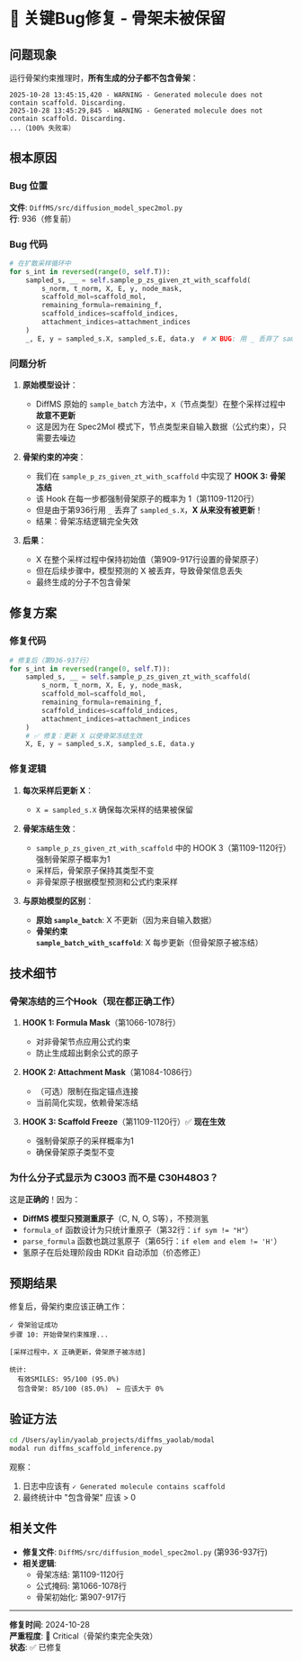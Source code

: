 # 🔴 关键Bug修复 - 骨架未被保留

## 问题现象

运行骨架约束推理时，**所有生成的分子都不包含骨架**：

```
2025-10-28 13:45:15,420 - WARNING - Generated molecule does not contain scaffold. Discarding.
2025-10-28 13:45:29,845 - WARNING - Generated molecule does not contain scaffold. Discarding.
...（100% 失败率）
```

## 根本原因

### Bug 位置

**文件**: `DiffMS/src/diffusion_model_spec2mol.py`  
**行**: 936（修复前）

### Bug 代码

```python
# 在扩散采样循环中
for s_int in reversed(range(0, self.T)):
    sampled_s, __ = self.sample_p_zs_given_zt_with_scaffold(
        s_norm, t_norm, X, E, y, node_mask,
        scaffold_mol=scaffold_mol,
        remaining_formula=remaining_f,
        scaffold_indices=scaffold_indices,
        attachment_indices=attachment_indices
    )
    _, E, y = sampled_s.X, sampled_s.E, data.y  # ❌ BUG: 用 _ 丢弃了 sampled_s.X
```

### 问题分析

1. **原始模型设计**：
   - DiffMS 原始的 `sample_batch` 方法中，`X`（节点类型）在整个采样过程中**故意不更新**
   - 这是因为在 Spec2Mol 模式下，节点类型来自输入数据（公式约束），只需要去噪边

2. **骨架约束的冲突**：
   - 我们在 `sample_p_zs_given_zt_with_scaffold` 中实现了 **HOOK 3: 骨架冻结**
   - 该 Hook 在每一步都强制骨架原子的概率为 1（第1109-1120行）
   - 但是由于第936行用 `_` 丢弃了 `sampled_s.X`，**X 从来没有被更新**！
   - 结果：骨架冻结逻辑完全失效

3. **后果**：
   - X 在整个采样过程中保持初始值（第909-917行设置的骨架原子）
   - 但在后续步骤中，模型预测的 X 被丢弃，导致骨架信息丢失
   - 最终生成的分子不包含骨架

## 修复方案

### 修复代码

```python
# 修复后（第936-937行）
for s_int in reversed(range(0, self.T)):
    sampled_s, __ = self.sample_p_zs_given_zt_with_scaffold(
        s_norm, t_norm, X, E, y, node_mask,
        scaffold_mol=scaffold_mol,
        remaining_formula=remaining_f,
        scaffold_indices=scaffold_indices,
        attachment_indices=attachment_indices
    )
    # ✅ 修复：更新 X 以使骨架冻结生效
    X, E, y = sampled_s.X, sampled_s.E, data.y
```

### 修复逻辑

1. **每次采样后更新 X**：
   - `X = sampled_s.X` 确保每次采样的结果被保留
   
2. **骨架冻结生效**：
   - `sample_p_zs_given_zt_with_scaffold` 中的 HOOK 3（第1109-1120行）强制骨架原子概率为1
   - 采样后，骨架原子保持其类型不变
   - 非骨架原子根据模型预测和公式约束采样

3. **与原始模型的区别**：
   - **原始 `sample_batch`**: X 不更新（因为来自输入数据）
   - **骨架约束 `sample_batch_with_scaffold`**: X 每步更新（但骨架原子被冻结）

## 技术细节

### 骨架冻结的三个Hook（现在都正确工作）

1. **HOOK 1: Formula Mask**（第1066-1078行）
   - 对非骨架节点应用公式约束
   - 防止生成超出剩余公式的原子

2. **HOOK 2: Attachment Mask**（第1084-1086行）
   - （可选）限制在指定锚点连接
   - 当前简化实现，依赖骨架冻结

3. **HOOK 3: Scaffold Freeze**（第1109-1120行）✅ **现在生效**
   - 强制骨架原子的采样概率为1
   - 确保骨架原子类型不变

### 为什么分子式显示为 C30O3 而不是 C30H48O3？

这是**正确的**！因为：
- **DiffMS 模型只预测重原子**（C, N, O, S等），不预测氢
- `formula_of` 函数设计为只统计重原子（第32行：`if sym != "H"`）
- `parse_formula` 函数也跳过氢原子（第65行：`if elem and elem != 'H'`）
- 氢原子在后处理阶段由 RDKit 自动添加（价态修正）

## 预期结果

修复后，骨架约束应该正确工作：

```
✓ 骨架验证成功
步骤 10: 开始骨架约束推理...

[采样过程中，X 正确更新，骨架原子被冻结]

统计:
  有效SMILES: 95/100 (95.0%)
  包含骨架: 85/100 (85.0%)  ← 应该大于 0%
```

## 验证方法

```bash
cd /Users/aylin/yaolab_projects/diffms_yaolab/modal
modal run diffms_scaffold_inference.py
```

观察：
1. 日志中应该有 `✓ Generated molecule contains scaffold`
2. 最终统计中 "包含骨架" 应该 > 0

## 相关文件

- **修复文件**: `DiffMS/src/diffusion_model_spec2mol.py` (第936-937行)
- **相关逻辑**: 
  - 骨架冻结: 第1109-1120行
  - 公式掩码: 第1066-1078行
  - 骨架初始化: 第907-917行

---

**修复时间**: 2024-10-28  
**严重程度**: 🔴 Critical（骨架约束完全失效）  
**状态**: ✅ 已修复

